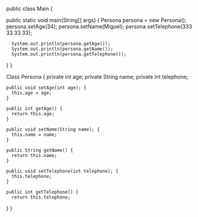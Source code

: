 
public class Main {

  public static void main(String[] args) {
      Persona persona = new Persona();
      persona.setAge(34);
      persona.setName(Miguel);
      persona.setTelephone(333 33 33 33);
      
      System.out.println(persona.getAge());
      System.out.println(persona.getName());
      System.out.println(persona.getTelephone());
  }
}

Class Persona {
    private int age;
    private String name;
    private int telephone;
    
    public void setAge(int age); {
      this.age = age;
    }
    
    public int getAge() {
      return this.age;
    }
    
    public void setName(String name); {
      this.name = name;
    }
    
    public String getName() {
      return this.name;
    }
    
    public void setTelephone(int telephone); {
      this.telephone;
    }
    
    public int getTelephone() {
      return this.telephone;
   }
}
    
    
    


